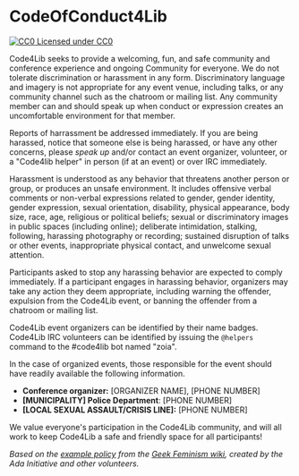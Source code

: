 CodeOfConduct4Lib
=================

[![CC0](http://i.creativecommons.org/p/zero/1.0/80x15.png) Licensed under CC0](http://creativecommons.org/publicdomain/zero/1.0/)

Code4Lib seeks to provide a welcoming, fun, and safe community and
conference experience and ongoing Community for everyone. We do not
tolerate discrimination or harassment in any form. Discriminatory language and imagery is not appropriate for any event venue, including talks,
or any community channel such as the chatroom or mailing list. Any community member can and 
should speak up when conduct or expression creates an uncomfortable environment for that member. 


Reports of harrassment
be addressed immediately. If you are being harassed, notice that someone
else is being harassed, or have any other concerns, please *speak up* and/or
contact an event organizer, volunteer, or a "Code4lib helper" in person
(if at an event) or over IRC immediately.

Harassment is understood as any behavior that threatens another person or group, or produces an unsafe environment.
It includes offensive verbal comments or non-verbal expressions related to
gender, gender identity, gender expression, sexual orientation, disability,
physical appearance, body size, race, age, religious or political beliefs; sexual or
discriminatory images in public spaces (including online); deliberate
intimidation, stalking, following, harassing photography or recording;
sustained disruption of talks or other events, inappropriate physical contact,
and unwelcome sexual attention.

Participants asked to stop any harassing behavior are expected to comply
immediately.
If a participant engages in harassing behavior, organizers may take any action
they deem appropriate, including warning the offender, expulsion from the
Code4Lib event, or banning the offender from a chatroom or mailing list. 

Code4Lib event organizers can be identified by their name badges. Code4Lib IRC volunteers can be identified
by issuing the `@helpers` command to the #code4lib bot named "zoia".

In the case of organized events, those responsible for the event should have readily available 
the following information.

* **Conference organizer:** [ORGANIZER NAME], [PHONE NUMBER]
* **[MUNICIPALITY] Police Department**: [PHONE NUMBER]
* **[LOCAL SEXUAL ASSAULT/CRISIS LINE]:** [PHONE NUMBER]

We value everyone's participation in the Code4Lib community, and will all work to
keep Code4Lib a safe and friendly space for all participants!

*Based on the [example policy](http://geekfeminism.wikia.com/wiki/Conference_anti-harassment)
from the [Geek Feminism wiki](http://geekfeminism.wikia.com/), created by the
Ada Initiative and other volunteers.*
